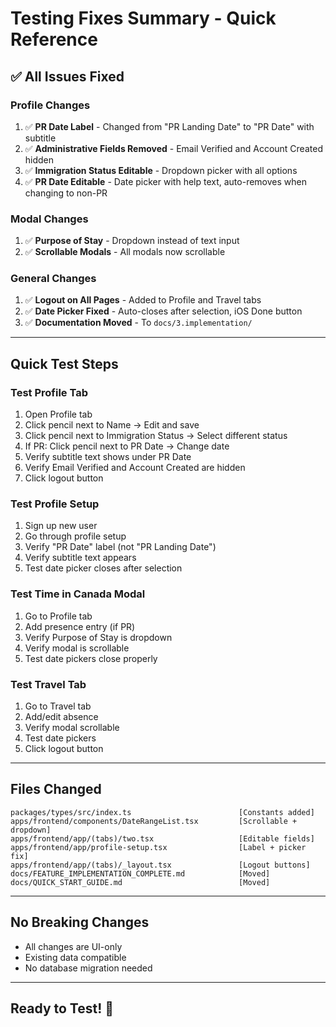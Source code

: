 # Testing Fixes Summary - Quick Reference

## ✅ All Issues Fixed

### Profile Changes
1. ✅ **PR Date Label** - Changed from "PR Landing Date" to "PR Date" with subtitle
2. ✅ **Administrative Fields Removed** - Email Verified and Account Created hidden
3. ✅ **Immigration Status Editable** - Dropdown picker with all options
4. ✅ **PR Date Editable** - Date picker with help text, auto-removes when changing to non-PR

### Modal Changes
1. ✅ **Purpose of Stay** - Dropdown instead of text input
2. ✅ **Scrollable Modals** - All modals now scrollable

### General Changes
1. ✅ **Logout on All Pages** - Added to Profile and Travel tabs
2. ✅ **Date Picker Fixed** - Auto-closes after selection, iOS Done button
3. ✅ **Documentation Moved** - To `docs/3.implementation/`

---

## Quick Test Steps

### Test Profile Tab
1. Open Profile tab
2. Click pencil next to Name → Edit and save
3. Click pencil next to Immigration Status → Select different status
4. If PR: Click pencil next to PR Date → Change date
5. Verify subtitle text shows under PR Date
6. Verify Email Verified and Account Created are hidden
7. Click logout button

### Test Profile Setup
1. Sign up new user
2. Go through profile setup
3. Verify "PR Date" label (not "PR Landing Date")
4. Verify subtitle text appears
5. Test date picker closes after selection

### Test Time in Canada Modal
1. Go to Profile tab
2. Add presence entry (if PR)
3. Verify Purpose of Stay is dropdown
4. Verify modal is scrollable
5. Test date pickers close properly

### Test Travel Tab
1. Go to Travel tab
2. Add/edit absence
3. Verify modal scrollable
4. Test date pickers
5. Click logout button

---

## Files Changed

```
packages/types/src/index.ts                        [Constants added]
apps/frontend/components/DateRangeList.tsx         [Scrollable + dropdown]
apps/frontend/app/(tabs)/two.tsx                   [Editable fields]
apps/frontend/app/profile-setup.tsx                [Label + picker fix]
apps/frontend/app/(tabs)/_layout.tsx               [Logout buttons]
docs/FEATURE_IMPLEMENTATION_COMPLETE.md            [Moved]
docs/QUICK_START_GUIDE.md                          [Moved]
```

---

## No Breaking Changes
- All changes are UI-only
- Existing data compatible
- No database migration needed

---

## Ready to Test! 🚀
